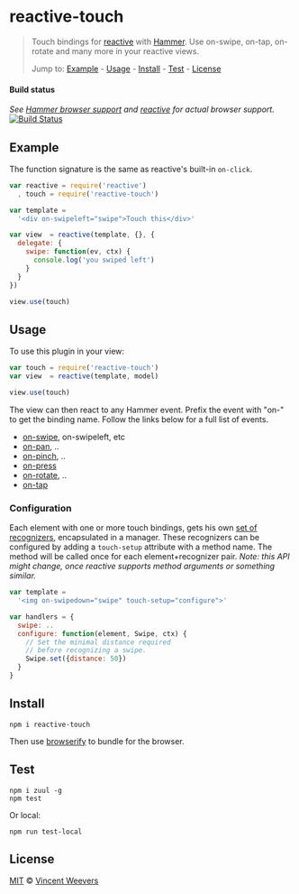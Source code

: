 # reactive-touch

> Touch bindings for [reactive](https://github.com/component/reactive) with [Hammer](https://hammerjs.github.io/). Use on-swipe, on-tap, on-rotate and many more in your reactive views.
>
> Jump to: [Example](#example) - [Usage](#usage) - [Install](#install) - [Test](#test) - [License](#license)

#### Build status

*See [Hammer browser support](https://hammerjs.github.io/browser-support.html) and [reactive](https://github.com/component/reactive) for actual browser support.*
[![Build Status](https://saucelabs.com/browser-matrix/reactive-touch-sauce.svg)](https://travis-ci.org/vweevers/reactive-touch)

## Example

The function signature is the same as reactive's built-in `on-click`.

```js
var reactive = require('reactive')
  , touch = require('reactive-touch')

var template = 
  '<div on-swipeleft="swipe">Touch this</div>'

var view  = reactive(template, {}, {
  delegate: {
    swipe: function(ev, ctx) {
      console.log('you swiped left')
    }
  }
})

view.use(touch)
```

## Usage

To use this plugin in your view:

```js
var touch = require('reactive-touch')
var view  = reactive(template, model)

view.use(touch)
```

The view can then react to any Hammer event. Prefix the event with "on-" to get the binding name. Follow the links below for a full list of events.

- [on-swipe](https://hammerjs.github.io/recognizer-swipe.html), on-swipeleft, etc
- [on-pan](https://hammerjs.github.io/recognizer-pan.html), ..
- [on-pinch](https://hammerjs.github.io/recognizer-pinch.html), ..
- [on-press](https://hammerjs.github.io/recognizer-press.html)
- [on-rotate](https://hammerjs.github.io/recognizer-rotate.html), ..
- [on-tap](https://hammerjs.github.io/recognizer-tap.html)

### Configuration

Each element with one or more touch bindings, gets his own [set of recognizers](https://hammerjs.github.io/getting-started.html#more-control), encapsulated in a manager. These recognizers can be configured by adding a `touch-setup` attribute with a method name. The method will be called once for each element+recognizer pair. *Note: this API might change, once reactive supports method arguments or something similar.*

```js
var template = 
  '<img on-swipedown="swipe" touch-setup="configure">'

var handlers = {
  swipe: ..
  configure: function(element, Swipe, ctx) {
    // Set the minimal distance required 
    // before recognizing a swipe.
    Swipe.set({distance: 50})
  }
}
```

## Install

    npm i reactive-touch

Then use [browserify](http://browserify.org/) to bundle for the browser.

## Test

    npm i zuul -g
    npm test

Or local:

    npm run test-local

## License

[MIT](http://opensource.org/licenses/MIT) © [Vincent Weevers](http://vincentweevers.nl)

